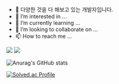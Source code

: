- 👋 다양한 것을 다 해보고 있는 개발자입니다.
- 👀 I’m interested in ...
- 🌱 I’m currently learning ...
- 💞️ I’m looking to collaborate on ...
- 📫 How to reach me ...

<!---
growJ-Developer/growJ-Developer is a ✨ special ✨ repository because its `README.md` (this file) appears on your GitHub profile.
You can click the Preview link to take a look at your changes.
--->

<a href="https://velog.io/@addps5012" target="_blank"><img src="https://img.shields.io/badge/Velog-4A4A4A?style=flat-square&logo=Velog&logoColor=20C997"/></a>
<a href="https://www.instagram.com/grow_up._.j/" target="_blank"><img src="https://img.shields.io/badge/Instagram-4A4A4A?style=flat-square&logo=Instagram&logoColor=E4405F"/></a>

![Anurag's GitHub stats](https://github-readme-stats.vercel.app/api?username=growJ-Developer&show_icons=true&theme=vue-dark)

[![Solved.ac Profile](http://mazassumnida.wtf/api/v2/generate_badge?boj=byj2102)](https://solved.ac/byj2102/)
